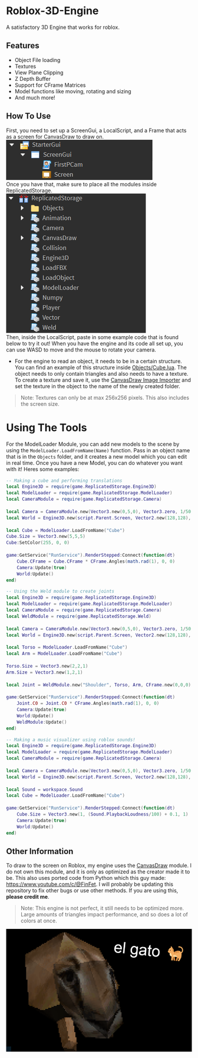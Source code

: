 # Roblox-3D-Engine
A satisfactory 3D Engine that works for roblox.

## Features
- Object File loading
- Textures
- View Plane Clipping
- Z Depth Buffer
- Support for CFrame Matrices
- Model functions like moving, rotating and sizing
- And much more!

## How To Use
First, you need to set up a ScreenGui, a LocalScript, and a Frame that acts as a screen for CanvasDraw to draw on. 
![Example1](Screenshots/image2.png)\
Once you have that, make sure to place all the modules inside ReplicatedStorage.\
![Example1](Screenshots/image3.png)\
Then, inside the LocalScript, paste in some example code that is found below to try it out! When you have the engine and its code all set up, you can use WASD to move and the mouse to rotate your camera.
- For the engine to read an object, it needs to be in a certain structure. You can find an example of this structure inside [Objects/Cube.lua]. The object needs to only contain triangles and also needs to have a texture. To create a texture and save it, use the [CanvasDraw Image Importer] and set the texture in the object to the name of the newly created folder.
> Note: Textures can only be at max 256x256 pixels. This also includes the screen size.

# Using The Tools
For the ModelLoader Module, you can add new models to the scene by using the ``ModelLoader.LoadFromName(Name)`` function. Pass in an object name that is in the `Objects` folder, and it creates a new model which you can edit in real time. Once you have a new Model, you can do whatever you want with it! Heres some examples:
```lua
-- Making a cube and performing translations
local Engine3D = require(game.ReplicatedStorage.Engine3D)
local ModelLoader = require(game.ReplicatedStorage.ModelLoader)
local CameraModule = require(game.ReplicatedStorage.Camera)

local Camera = CameraModule.new(Vector3.new(0,5,0), Vector3.zero, 1/50, "Freecam")
local World = Engine3D.new(script.Parent.Screen, Vector2.new(128,128), Camera, 70, false)

local Cube = ModelLoader.LoadFromName("Cube")
Cube.Size = Vector3.new(5,5,5)
Cube:SetColor(255, 0, 0)

game:GetService("RunService").RenderStepped:Connect(function(dt)
	Cube.CFrame = Cube.CFrame * CFrame.Angles(math.rad(1), 0, 0)
	Camera:Update(true)
	World:Update()
end)
```
```lua
-- Using the Weld module to create joints
local Engine3D = require(game.ReplicatedStorage.Engine3D)
local ModelLoader = require(game.ReplicatedStorage.ModelLoader)
local CameraModule = require(game.ReplicatedStorage.Camera)
local WeldModule = require(game.ReplicatedStorage.Weld)

local Camera = CameraModule.new(Vector3.new(0,5,0), Vector3.zero, 1/50, "Freecam")
local World = Engine3D.new(script.Parent.Screen, Vector2.new(128,128), Camera, 70, false)

local Torso = ModelLoader.LoadFromName("Cube")
local Arm = ModelLoader.LoadFromName("Cube")

Torso.Size = Vector3.new(2,2,1)
Arm.Size = Vector3.new(1,2,1)

local Joint = WeldModule.new("Shoulder", Torso, Arm, CFrame.new(0,0,0), CFrame.new(0,0,0))

game:GetService("RunService").RenderStepped:Connect(function(dt)
	Joint.C0 = Joint.C0 * CFrame.Angles(math.rad(1), 0, 0)
	Camera:Update(true)
	World:Update()
	WeldModule:Update()
end)
```
```lua
-- Making a music visualizer using roblox sounds!
local Engine3D = require(game.ReplicatedStorage.Engine3D)
local ModelLoader = require(game.ReplicatedStorage.ModelLoader)
local CameraModule = require(game.ReplicatedStorage.Camera)

local Camera = CameraModule.new(Vector3.new(0,5,0), Vector3.zero, 1/50, "Freecam")
local World = Engine3D.new(script.Parent.Screen, Vector2.new(128,128), Camera, 70, false)

local Sound = workspace.Sound
local Cube = ModelLoader.LoadFromName("Cube")

game:GetService("RunService").RenderStepped:Connect(function(dt)
	Cube.Size = Vector3.new(1, (Sound.PlaybackLoudness/100) + 0.1, 1)
	Camera:Update(true)
	World:Update()
end)
```

## Other Information
To draw to the screen on Roblox, my engine uses the [CanvasDraw] module. I do not own this module, and it is only as optimized as the creator made it to be.
This also uses ported code from Python which this guy made: https://www.youtube.com/c/@FinFet.
I will probably be updating this repository to fix other bugs or use other methods. If you are using this, __please credit me__.
> Note: This engine is not perfect, it still needs to be optimized more. Large amounts of triangles impact performance, and so does a lot of colors at once.

![el gato](Screenshots/image.png)

[CanvasDraw]: <https://devforum.roblox.com/t/canvasdraw-a-powerful-pixel-based-graphics-engine-draw-pixels-lines-triangles-read-png-image-data-and-much-more/1624633>
[CanvasDraw Image Importer]: <https://create.roblox.com/marketplace/asset/8580432843/CanvasDraw-Image-Importer>
[Objects/Cube.lua]: <https://github.com/OrangeCash090/Roblox-3D-Engine/blob/main/Objects/Cube.lua>
